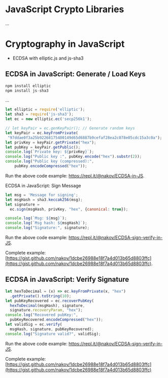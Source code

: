 # JavaScript Crypto Libraries

...

# Cryptography in JavaScript

* ECDSA with elliptic.js and js-sha3

## ECDSA in JavaScript: Generate / Load Keys

```js
npm install elliptic
npm install js-sha3
```

...

```js
let elliptic = require('elliptic');
let sha3 = require('js-sha3');
let ec = new elliptic.ec('secp256k1');

// let keyPair = ec.genKeyPair(); // Generate random keys
let keyPair = ec.keyFromPrivate(
 "97ddae0f3a25b92268175400149d65d6887b9cefaf28ea2c078e05cdc15a3c0a");
let privKey = keyPair.getPrivate("hex");
let pubKey = keyPair.getPublic();
console.log(`Private key: ${privKey}`);
console.log("Public key :", pubKey.encode("hex").substr(2));
console.log("Public key (compressed):",
    pubKey.encodeCompressed("hex"));
```

Run the above code example: https://repl.it/@nakov/ECDSA-in-JS.

ECDSA in JavaScript: Sign Message

```js
let msg = 'Message for signing';
let msgHash = sha3.keccak256(msg);
let signature = 
  ec.sign(msgHash, privKey, "hex", {canonical: true});

console.log(`Msg: ${msg}`);
console.log(`Msg hash: ${msgHash}`);
console.log("Signature:", signature);
```

Run the above code example: https://repl.it/@nakov/ECDSA-sign-verify-in-JS.

Complete example: [https://gist.github.com/nakov/1dcbe26988e18f7a4d013b65d8803ffc](https://gist.github.com/nakov/1dcbe26988e18f7a4d013b65d8803ffc).

## ECDSA in JavaScript: Verify Signature

```js
let hexToDecimal = (x) => ec.keyFromPrivate(x, "hex")
  .getPrivate().toString(10);
let pubKeyRecovered = ec.recoverPubKey(
  hexToDecimal(msgHash), signature,
  signature.recoveryParam, "hex");
console.log("Recovered pubKey:",
  pubKeyRecovered.encodeCompressed("hex"));
let validSig = ec.verify(
  msgHash, signature, pubKeyRecovered);
console.log("Signature valid?", validSig);
```

Run the above code example: https://repl.it/@nakov/ECDSA-sign-verify-in-JS.

Complete example: [https://gist.github.com/nakov/1dcbe26988e18f7a4d013b65d8803ffc](https://gist.github.com/nakov/1dcbe26988e18f7a4d013b65d8803ffc)

